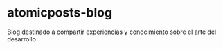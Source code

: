 # atomicposts-blog
Blog destinado a compartir experiencias y conocimiento sobre el arte del desarrollo

